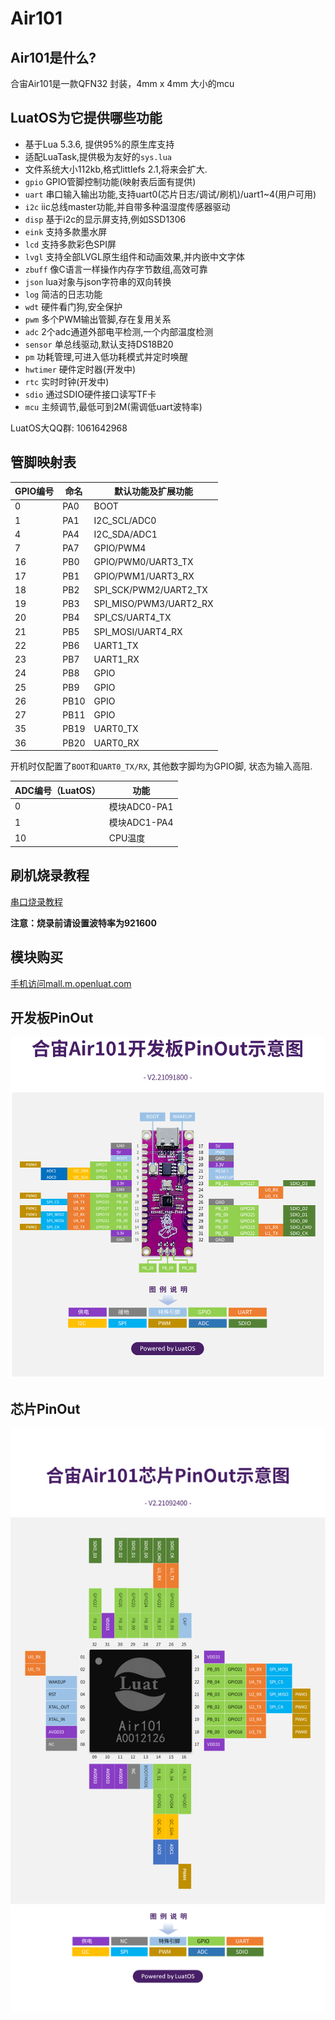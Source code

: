 # Air101

## Air101是什么?

合宙Air101是一款QFN32 封装，4mm x 4mm 大小的mcu

## LuatOS为它提供哪些功能

* 基于Lua 5.3.6, 提供95%的原生库支持
* 适配LuaTask,提供极为友好的`sys.lua`
* 文件系统大小112kb,格式littlefs 2.1,将来会扩大.
* `gpio` GPIO管脚控制功能(映射表后面有提供)
* `uart` 串口输入输出功能,支持uart0(芯片日志/调试/刷机)/uart1~4(用户可用)
* `i2c` iic总线master功能,并自带多种温湿度传感器驱动
* `disp` 基于i2c的显示屏支持,例如SSD1306
* `eink` 支持多款墨水屏
* `lcd` 支持多款彩色SPI屏
* `lvgl` 支持全部LVGL原生组件和动画效果,并内嵌中文字体
* `zbuff` 像C语言一样操作内存字节数组,高效可靠
* `json` lua对象与json字符串的双向转换
* `log` 简洁的日志功能
* `wdt` 硬件看门狗,安全保护
* `pwm` 多个PWM输出管脚,存在复用关系
* `adc` 2个adc通道外部电平检测,一个内部温度检测
* `sensor` 单总线驱动,默认支持DS18B20
* `pm` 功耗管理,可进入低功耗模式并定时唤醒
* `hwtimer` 硬件定时器(开发中)
* `rtc` 实时时钟(开发中)
* `sdio` 通过SDIO硬件接口读写TF卡
* `mcu` 主频调节,最低可到2M(需调低uart波特率)

LuatOS大QQ群: 1061642968

## 管脚映射表

| GPIO编号 | 命名 | 默认功能及扩展功能     |
| -------- | ---- | ---------------------- |
| 0        | PA0  | BOOT                   |
| 1        | PA1  | I2C_SCL/ADC0           |
| 4        | PA4  | I2C_SDA/ADC1           |
| 7        | PA7  | GPIO/PWM4              |
| 16       | PB0  | GPIO/PWM0/UART3_TX     |
| 17       | PB1  | GPIO/PWM1/UART3_RX     |
| 18       | PB2  | SPI_SCK/PWM2/UART2_TX  |
| 19       | PB3  | SPI_MISO/PWM3/UART2_RX |
| 20       | PB4  | SPI_CS/UART4_TX        |
| 21       | PB5  | SPI_MOSI/UART4_RX      |
| 22       | PB6  | UART1_TX               |
| 23       | PB7  | UART1_RX               |
| 24       | PB8  | GPIO                   |
| 25       | PB9  | GPIO                   |
| 26       | PB10 | GPIO                   |
| 27       | PB11 | GPIO                   |
| 35       | PB19 | UART0_TX               |
| 36       | PB20 | UART0_RX               |

开机时仅配置了`BOOT`和`UART0_TX/RX`, 其他数字脚均为GPIO脚, 状态为输入高阻.

| ADC编号（LuatOS） | 功能         |
| ----------------- | ------------ |
| 0                 | 模块ADC0-PA1 |
| 1                 | 模块ADC1-PA4 |
| 10                | CPU温度      |

## 刷机烧录教程

[串口烧录教程](flash.html#id2)

**注意：烧录前请设置波特率为921600**

## 模块购买

[手机访问mall.m.openluat.com](https://mall.m.openluat.com)

## 开发板PinOut

![](img/air101_evb_pinout.png)

## 芯片PinOut

![](img/air101_chip_pinout.png)
